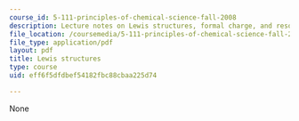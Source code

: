 ```yaml
---
course_id: 5-111-principles-of-chemical-science-fall-2008
description: Lecture notes on Lewis structures, formal charge, and resonance structures.
file_location: /coursemedia/5-111-principles-of-chemical-science-fall-2008/eff6f5dfdbef54182fbc88cbaa225d74_lecnotes11.pdf
file_type: application/pdf
layout: pdf
title: Lewis structures
type: course
uid: eff6f5dfdbef54182fbc88cbaa225d74

---
```

None
